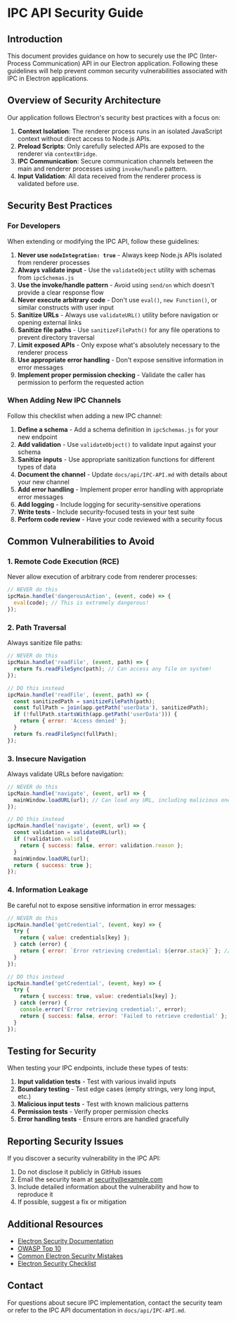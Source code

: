 # IPC API Security Guide

## Introduction

This document provides guidance on how to securely use the IPC (Inter-Process Communication) API in our Electron application. Following these guidelines will help prevent common security vulnerabilities associated with IPC in Electron applications.

## Overview of Security Architecture

Our application follows Electron's security best practices with a focus on:

1. **Context Isolation**: The renderer process runs in an isolated JavaScript context without direct access to Node.js APIs.
2. **Preload Scripts**: Only carefully selected APIs are exposed to the renderer via `contextBridge`.
3. **IPC Communication**: Secure communication channels between the main and renderer processes using `invoke/handle` pattern.
4. **Input Validation**: All data received from the renderer process is validated before use.

## Security Best Practices

### For Developers

When extending or modifying the IPC API, follow these guidelines:

1. **Never use `nodeIntegration: true`** - Always keep Node.js APIs isolated from renderer processes
2. **Always validate input** - Use the `validateObject` utility with schemas from `ipcSchemas.js`
3. **Use the invoke/handle pattern** - Avoid using `send/on` which doesn't provide a clear response flow
4. **Never execute arbitrary code** - Don't use `eval()`, `new Function()`, or similar constructs with user input
5. **Sanitize URLs** - Always use `validateURL()` utility before navigation or opening external links
6. **Sanitize file paths** - Use `sanitizeFilePath()` for any file operations to prevent directory traversal
7. **Limit exposed APIs** - Only expose what's absolutely necessary to the renderer process
8. **Use appropriate error handling** - Don't expose sensitive information in error messages
9. **Implement proper permission checking** - Validate the caller has permission to perform the requested action

### When Adding New IPC Channels

Follow this checklist when adding a new IPC channel:

1. **Define a schema** - Add a schema definition in `ipcSchemas.js` for your new endpoint
2. **Add validation** - Use `validateObject()` to validate input against your schema
3. **Sanitize inputs** - Use appropriate sanitization functions for different types of data
4. **Document the channel** - Update `docs/api/IPC-API.md` with details about your new channel
5. **Add error handling** - Implement proper error handling with appropriate error messages
6. **Add logging** - Include logging for security-sensitive operations
7. **Write tests** - Include security-focused tests in your test suite
8. **Perform code review** - Have your code reviewed with a security focus

## Common Vulnerabilities to Avoid

### 1. Remote Code Execution (RCE)

Never allow execution of arbitrary code from renderer processes:

```javascript
// NEVER do this
ipcMain.handle('dangerousAction', (event, code) => {
  eval(code); // This is extremely dangerous!
});
```

### 2. Path Traversal

Always sanitize file paths:

```javascript
// NEVER do this
ipcMain.handle('readFile', (event, path) => {
  return fs.readFileSync(path); // Can access any file on system!
});

// DO this instead
ipcMain.handle('readFile', (event, path) => {
  const sanitizedPath = sanitizeFilePath(path);
  const fullPath = join(app.getPath('userData'), sanitizedPath);
  if (!fullPath.startsWith(app.getPath('userData'))) {
    return { error: 'Access denied' };
  }
  return fs.readFileSync(fullPath);
});
```

### 3. Insecure Navigation

Always validate URLs before navigation:

```javascript
// NEVER do this
ipcMain.handle('navigate', (event, url) => {
  mainWindow.loadURL(url); // Can load any URL, including malicious ones!
});

// DO this instead
ipcMain.handle('navigate', (event, url) => {
  const validation = validateURL(url);
  if (!validation.valid) {
    return { success: false, error: validation.reason };
  }
  mainWindow.loadURL(url);
  return { success: true };
});
```

### 4. Information Leakage

Be careful not to expose sensitive information in error messages:

```javascript
// NEVER do this
ipcMain.handle('getCredential', (event, key) => {
  try {
    return { value: credentials[key] };
  } catch (error) {
    return { error: `Error retrieving credential: ${error.stack}` }; // Exposes sensitive details!
  }
});

// DO this instead
ipcMain.handle('getCredential', (event, key) => {
  try {
    return { success: true, value: credentials[key] };
  } catch (error) {
    console.error('Error retrieving credential:', error);
    return { success: false, error: 'Failed to retrieve credential' };
  }
});
```

## Testing for Security

When testing your IPC endpoints, include these types of tests:

1. **Input validation tests** - Test with various invalid inputs
2. **Boundary testing** - Test edge cases (empty strings, very long input, etc.)
3. **Malicious input tests** - Test with known malicious patterns
4. **Permission tests** - Verify proper permission checks
5. **Error handling tests** - Ensure errors are handled gracefully

## Reporting Security Issues

If you discover a security vulnerability in the IPC API:

1. Do not disclose it publicly in GitHub issues
2. Email the security team at [security@example.com](mailto:security@example.com)
3. Include detailed information about the vulnerability and how to reproduce it
4. If possible, suggest a fix or mitigation

## Additional Resources

- [Electron Security Documentation](https://www.electronjs.org/docs/latest/tutorial/security)
- [OWASP Top 10](https://owasp.org/www-project-top-ten/)
- [Common Electron Security Mistakes](https://doyensec.com/resources/us-17-Carettoni-Electronegativity-A-Study-Of-Electron-Security-wp.pdf)
- [Electron Security Checklist](https://github.com/doyensec/electronegativity)

## Contact

For questions about secure IPC implementation, contact the security team or refer to the IPC API documentation in `docs/api/IPC-API.md`. 